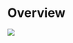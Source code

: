 # Overview



![](https://lh4.googleusercontent.com/93bNCktuvbQuFKU0kiac-URfi2NzyVOWfgEVx2ahW_R7f9mKIdTPSj6iCj6XD6uLSgHSIzqJuaHXAsaWoxf1W5M3Sm9XWc3ndnrCGHqASFRZK-O3sgDssLXBr9BkVBlGKtKgYK-p)

